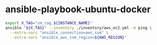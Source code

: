 # ansible-playbook-ubuntu-docker

```sh
export X_TAG="vm_tag_${INSTANCE_NAME}"
ansible "${X_TAG}" --inventory ./inventory/aws_ec2.yml -m ping \
  --extra-vars "ansible_connection=aws_ssm" \
  --extra-vars "ansible_aws_ssm_region=${AWS_REGION}"
```
